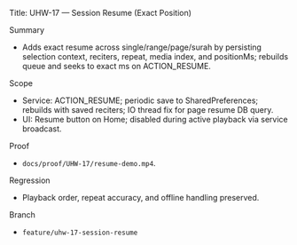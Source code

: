 Title: UHW-17 — Session Resume (Exact Position)

Summary
- Adds exact resume across single/range/page/surah by persisting selection context, reciters, repeat, media index, and positionMs; rebuilds queue and seeks to exact ms on ACTION_RESUME.

Scope
- Service: ACTION_RESUME; periodic save to SharedPreferences; rebuilds with saved reciters; IO thread fix for page resume DB query.
- UI: Resume button on Home; disabled during active playback via service broadcast.

Proof
- `docs/proof/UHW-17/resume-demo.mp4`.

Regression
- Playback order, repeat accuracy, and offline handling preserved.

Branch
- `feature/uhw-17-session-resume`


